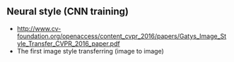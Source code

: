 ## Neural style (CNN training)
* http://www.cv-foundation.org/openaccess/content_cvpr_2016/papers/Gatys_Image_Style_Transfer_CVPR_2016_paper.pdf
* The first image style transferring (image to image)
